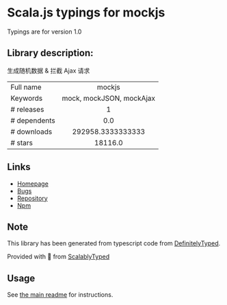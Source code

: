 
# Scala.js typings for mockjs

Typings are for version 1.0

## Library description:
生成随机数据 & 拦截 Ajax 请求

|                    |                 |
| ------------------ | :-------------: |
| Full name          | mockjs |
| Keywords           | mock, mockJSON, mockAjax |
| # releases         | 1 |
| # dependents       | 0.0 |
| # downloads        | 292958.3333333333 |
| # stars            | 18116.0 |

## Links
- [Homepage](http://mockjs.com/)
- [Bugs](https://github.com/nuysoft/Mock/issues)
- [Repository](https://github.com/nuysoft/Mock)
- [Npm](https://www.npmjs.com/package/mockjs)
    


## Note
This library has been generated from typescript code from [DefinitelyTyped](https://definitelytyped.org).

Provided with :purple_heart: from [ScalablyTyped](https://github.com/oyvindberg/ScalablyTyped)

## Usage
See [the main readme](../../readme.md) for instructions.


